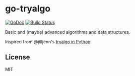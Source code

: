 # go-tryalgo

[![GoDoc](https://godoc.org/github.com/emersion/go-tryalgo?status.svg)](https://godoc.org/github.com/emersion/go-tryalgo)
[![Build Status](https://travis-ci.org/emersion/go-tryalgo.svg?branch=master)](https://travis-ci.org/emersion/go-tryalgo)

Basic and (maybe) advanced algorithms and data structures.

Inspired from @jilljenn's [tryalgo in Python](https://github.com/jilljenn/tryalgo).

## License

MIT
